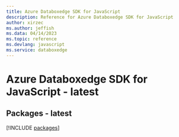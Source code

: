 ```yaml
---
title: Azure Databoxedge SDK for JavaScript
description: Reference for Azure Databoxedge SDK for JavaScript
author: xirzec
ms.author: jeffish
ms.data: 04/14/2023
ms.topic: reference
ms.devlang: javascript
ms.service: databoxedge
---
```

# Azure Databoxedge SDK for JavaScript - latest
## Packages - latest
[!INCLUDE [packages](databoxedge-index.md)]